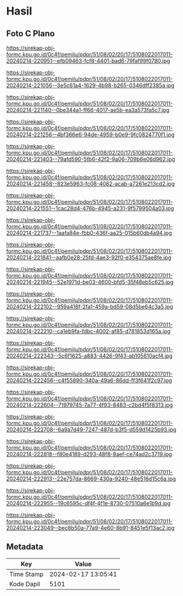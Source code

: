 # Hasil

## Foto C Plano

https://sirekap-obj-formc.kpu.go.id/0c4f/pemilu/pdpr/51/08/02/20/17/5108022017011-20240214-220951--efb09463-fcf8-4401-bad6-79faf99f0780.jpg

https://sirekap-obj-formc.kpu.go.id/0c4f/pemilu/pdpr/51/08/02/20/17/5108022017011-20240214-221056--3e5c61a4-1629-4b98-b265-0346dff2385a.jpg

https://sirekap-obj-formc.kpu.go.id/0c4f/pemilu/pdpr/51/08/02/20/17/5108022017011-20240214-221140--0be344a1-ff66-4017-ae5b-ea3a573fa5c7.jpg

https://sirekap-obj-formc.kpu.go.id/0c4f/pemilu/pdpr/51/08/02/20/17/5108022017011-20240214-221256--4bf366e6-94de-4959-b0e9-9fc0824770f1.jpg

https://sirekap-obj-formc.kpu.go.id/0c4f/pemilu/pdpr/51/08/02/20/17/5108022017011-20240214-221403--79afd590-5fb6-42f2-9a06-709b6e06d962.jpg

https://sirekap-obj-formc.kpu.go.id/0c4f/pemilu/pdpr/51/08/02/20/17/5108022017011-20240214-221458--823e5963-fc08-4082-acab-a7261e213cd2.jpg

https://sirekap-obj-formc.kpu.go.id/0c4f/pemilu/pdpr/51/08/02/20/17/5108022017011-20240214-221551--1cac28d4-476b-4945-a231-9f5799504a03.jpg

https://sirekap-obj-formc.kpu.go.id/0c4f/pemilu/pdpr/51/08/02/20/17/5108022017011-20240214-221737--1aafa84e-fbb0-436f-aa25-015b60db4a94.jpg

https://sirekap-obj-formc.kpu.go.id/0c4f/pemilu/pdpr/51/08/02/20/17/5108022017011-20240214-221841--aafb0e28-25fd-4ae3-92f0-e354375ae8fe.jpg

https://sirekap-obj-formc.kpu.go.id/0c4f/pemilu/pdpr/51/08/02/20/17/5108022017011-20240214-221945--52e1971d-be03-4600-bfd5-35f48eb5c625.jpg

https://sirekap-obj-formc.kpu.go.id/0c4f/pemilu/pdpr/51/08/02/20/17/5108022017011-20240214-222102--959a418f-2fa1-459a-bd59-08d5be64c3a5.jpg

https://sirekap-obj-formc.kpu.go.id/0c4f/pemilu/pdpr/51/08/02/20/17/5108022017011-20240214-222210--ca1eb9fa-fdbc-4002-af85-d781853d165a.jpg

https://sirekap-obj-formc.kpu.go.id/0c4f/pemilu/pdpr/51/08/02/20/17/5108022017011-20240214-222343--5c6f1625-a883-4426-9f43-ab105610acf4.jpg

https://sirekap-obj-formc.kpu.go.id/0c4f/pemilu/pdpr/51/08/02/20/17/5108022017011-20240214-222456--c4f55890-340a-49a6-86dd-ff3f641f2c97.jpg

https://sirekap-obj-formc.kpu.go.id/0c4f/pemilu/pdpr/51/08/02/20/17/5108022017011-20240214-222604--71979745-7a77-4f93-8483-c2bd4f5f8313.jpg

https://sirekap-obj-formc.kpu.go.id/0c4f/pemilu/pdpr/51/08/02/20/17/5108022017011-20240214-222708--6a9a7d49-7247-487d-b3f5-d559d1425b93.jpg

https://sirekap-obj-formc.kpu.go.id/0c4f/pemilu/pdpr/51/08/02/20/17/5108022017011-20240214-222818--f80e4189-d293-48f8-8aef-ce74ad2c3719.jpg

https://sirekap-obj-formc.kpu.go.id/0c4f/pemilu/pdpr/51/08/02/20/17/5108022017011-20240214-222913--22e757da-8669-430a-9240-48e516d15c6a.jpg

https://sirekap-obj-formc.kpu.go.id/0c4f/pemilu/pdpr/51/08/02/20/17/5108022017011-20240214-222955--19c6595c-df4f-4f1e-8730-07510a6e1b9d.jpg

https://sirekap-obj-formc.kpu.go.id/0c4f/pemilu/pdpr/51/08/02/20/17/5108022017011-20240214-223049--bec8b50a-77a9-4e60-8b91-8451e5f13ac2.jpg


## Metadata

| Key        | Value               |
| ---------- | ------------------- |
| Time Stamp | 2024-02-17 13:05:41 |
| Kode Dapil | 5101                |



